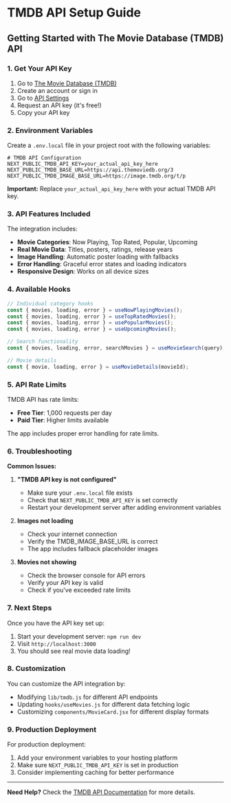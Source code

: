 # TMDB API Setup Guide

## Getting Started with The Movie Database (TMDB) API

### 1. Get Your API Key

1. Go to [The Movie Database (TMDB)](https://www.themoviedb.org/)
2. Create an account or sign in
3. Go to [API Settings](https://www.themoviedb.org/settings/api)
4. Request an API key (it's free!)
5. Copy your API key

### 2. Environment Variables

Create a `.env.local` file in your project root with the following variables:

```env
# TMDB API Configuration
NEXT_PUBLIC_TMDB_API_KEY=your_actual_api_key_here
NEXT_PUBLIC_TMDB_BASE_URL=https://api.themoviedb.org/3
NEXT_PUBLIC_TMDB_IMAGE_BASE_URL=https://image.tmdb.org/t/p
```

**Important:** Replace `your_actual_api_key_here` with your actual TMDB API key.

### 3. API Features Included

The integration includes:

- **Movie Categories**: Now Playing, Top Rated, Popular, Upcoming
- **Real Movie Data**: Titles, posters, ratings, release years
- **Image Handling**: Automatic poster loading with fallbacks
- **Error Handling**: Graceful error states and loading indicators
- **Responsive Design**: Works on all device sizes

### 4. Available Hooks

```javascript
// Individual category hooks
const { movies, loading, error } = useNowPlayingMovies();
const { movies, loading, error } = useTopRatedMovies();
const { movies, loading, error } = usePopularMovies();
const { movies, loading, error } = useUpcomingMovies();

// Search functionality
const { movies, loading, error, searchMovies } = useMovieSearch(query);

// Movie details
const { movie, loading, error } = useMovieDetails(movieId);
```

### 5. API Rate Limits

TMDB API has rate limits:
- **Free Tier**: 1,000 requests per day
- **Paid Tier**: Higher limits available

The app includes proper error handling for rate limits.

### 6. Troubleshooting

**Common Issues:**

1. **"TMDB API key is not configured"**
   - Make sure your `.env.local` file exists
   - Check that `NEXT_PUBLIC_TMDB_API_KEY` is set correctly
   - Restart your development server after adding environment variables

2. **Images not loading**
   - Check your internet connection
   - Verify the TMDB_IMAGE_BASE_URL is correct
   - The app includes fallback placeholder images

3. **Movies not showing**
   - Check the browser console for API errors
   - Verify your API key is valid
   - Check if you've exceeded rate limits

### 7. Next Steps

Once you have the API key set up:

1. Start your development server: `npm run dev`
2. Visit `http://localhost:3000`
3. You should see real movie data loading!

### 8. Customization

You can customize the API integration by:

- Modifying `lib/tmdb.js` for different API endpoints
- Updating `hooks/useMovies.js` for different data fetching logic
- Customizing `components/MovieCard.jsx` for different display formats

### 9. Production Deployment

For production deployment:

1. Add your environment variables to your hosting platform
2. Make sure `NEXT_PUBLIC_TMDB_API_KEY` is set in production
3. Consider implementing caching for better performance

---

**Need Help?** Check the [TMDB API Documentation](https://developers.themoviedb.org/3/getting-started/introduction) for more details.
